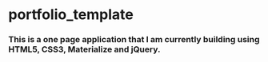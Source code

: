 # portfolio_template


###  This is a one page application that I am currently building using HTML5, CSS3, Materialize and jQuery. 
